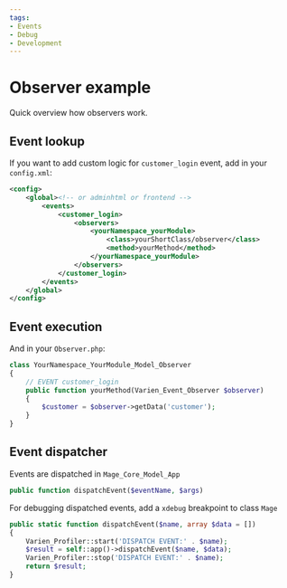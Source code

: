 ```yaml
---
tags:
- Events
- Debug
- Development
---
```


# Observer example

Quick overview how observers work.

## Event lookup

If you want to add custom logic for `customer_login` event, add in your `config.xml`:

```xml
<config>
    <global><!-- or adminhtml or frontend -->
        <events>
            <customer_login>
                <observers>
                    <yourNamespace_yourModule>
                        <class>yourShortClass/observer</class>
                        <method>yourMethod</method>
                    </yourNamespace_yourModule>
                </observers>
            </customer_login>
        </events>
    </global>
</config>
```

## Event execution

And in your `Observer.php`:

```php
class YourNamespace_YourModule_Model_Observer
{
    // EVENT customer_login
    public function yourMethod(Varien_Event_Observer $observer)
    {
        $customer = $observer->getData('customer');
    }
}
```

## Event dispatcher

Events are dispatched in `Mage_Core_Model_App`

```php
public function dispatchEvent($eventName, $args)
```

For debugging dispatched events, add a `xdebug` breakpoint to class `Mage`

```php
public static function dispatchEvent($name, array $data = [])
{
    Varien_Profiler::start('DISPATCH EVENT:' . $name);
    $result = self::app()->dispatchEvent($name, $data);
    Varien_Profiler::stop('DISPATCH EVENT:' . $name);
    return $result;
}
```